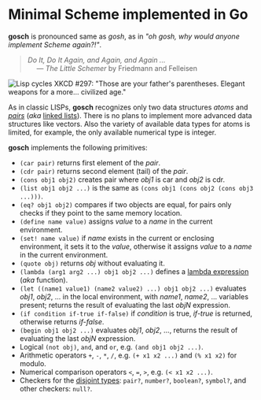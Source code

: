 # Minimal Scheme implemented in Go

**gosch** is pronounced same as *gosh*, as in *"oh gosh, why would anyone implement Scheme again?!"*.

> *Do It, Do It Again, and Again, and Again ...*  
> &emsp; — *The Little Schemer* by Friedmann and Felleisen

![Lisp cycles XKCD #297: "Those are your father's parentheses. Elegant weapons for a more... civilized age."](https://imgs.xkcd.com/comics/lisp_cycles.png)

As in classic LISPs, **gosch** recognizes only two data structures *atoms* and *[pairs]*
(*aka* [linked lists]). There is no plans to implement more advanced data structures like
vectors. Also the variety of available data types for atoms is limited, for example, 
the only available numerical type is integer.

**gosch** implements the following primitives:

- `(car pair)` returns first element of the *pair*.
- `(cdr pair)` returns second element (tail) of the *pair*.
- `(cons obj1 obj2)` creates pair where *obj1* is car and *obj2* is cdr.
- `(list obj1 obj2 ...)` is the same as `(cons obj1 (cons obj2 (cons obj3 ...)))`.
- `(eq? obj1 obj2)` compares if two objects are equal, for pairs only checks if they point to the same memory location.
- `(define name value)` assigns *value* to a *name* in the current environment.
- `(set! name value)` if *name* exists in the current or enclosing environment, it sets it to the *value*, otherwise it assigns *value* to a *name* in the current environment.
- `(quote obj)` returns *obj* without evaluating it.
- `(lambda (arg1 arg2 ...) obj1 obj2 ...)` defines a [lambda expression] (*aka* function).
- `(let ((name1 value1) (name2 value2) ...) obj1 obj2 ...)` evaluates *obj1*, *obj2*, ... in the local environment, with *name1*, *name2*, ... variables present; returns the result of evaluating the last *objN* expression.
- `(if condition if-true if-false)` if *condition* is true, *if-true* is returned, otherwise returns *if-false*.
- `(begin obj1 obj2 ...)` evaluates *obj1*, *obj2*, ..., returns the result of evaluating the last *objN* expression.
- Logical `(not obj)`, `and`, and `or`, e.g. `(and obj1 obj2 ...)`.
- Arithmetic operators `+`, `-`, `*`, `/`, e.g. `(+ x1 x2 ...)` and `(% x1 x2)` for modulo.
- Numerical comparison operators `<`, `=`, `>`, e.g. `(< x1 x2 ...)`.
- Checkers for the [disjoint types]: `pair?`, `number?`, `boolean?`, `symbol?`, and other checkers: `null?`.


 [pairs]: https://web.mit.edu/scheme_v9.2/doc/mit-scheme-ref/Lists.html#Lists
 [linked lists]: https://en.wikipedia.org/wiki/Linked_list
 [disjoint types]: https://www.cs.cmu.edu/Groups/AI/html/r4rs/r4rs_5.html#SEC23
 [lambda expression]: https://www.cs.cmu.edu/Groups/AI/html/r4rs/r4rs_6.html#SEC30
